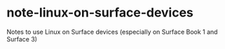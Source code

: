 # note-linux-on-surface-devices
Notes to use Linux on Surface devices (especially on Surface Book 1 and Surface 3)

